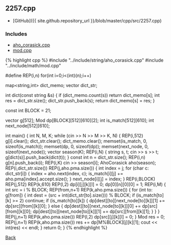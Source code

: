 ## 2257.cpp

- [GitHub]({{ site.github.repository_url }}/blob/master/cpp/src/2257.cpp)

### Includes

- [aho_corasick.cpp](../include/string/aho_corasick)
- [mod.cpp](../include/math/mod)

{% highlight cpp %}
#include "../include/string/aho_corasick.cpp"
#include "../include/math/mod.cpp"

#define REP(i,n) for(int i=0;i<(int)(n);i++)

map<string,int> dict_memo;
vector<string> dict_str;

int dict(const string &s) {
  if (dict_memo.count(s)) return dict_memo[s];
  int res = dict_str.size();
  dict_str.push_back(s);
  return dict_memo[s] = res;
}

const int BLOCK = 21;

vector<int> g[512];
Mod dp[BLOCK][512][610][2];
int is_match[512][610];
int next_node[512][610];

int main() {
  int N, M, K;
  while (cin >> N >> M >> K, N) {
    REP(i,512) g[i].clear();
    dict_str.clear(); dict_memo.clear();
    memset(is_match, 0, sizeof(is_match));
    memset(dp, 0, sizeof(dp));
    memset(next_node, 0, sizeof(next_node));
    vector<string> season(K);
    REP(i,N) {
      string s, t;
      cin >> s >> t;
      g[dict(s)].push_back(dict(t));
    }
    const int n = dict_str.size();
    REP(i,n) g[n].push_back(i);
    REP(i,K) cin >> season[i];
    AhoCorasick<State> aho(season);
    REP(i,dict_str.size()) REP(j,aho.pma.size()) {
      int index = j;
      for (char c: dict_str[i]) {
        index = aho.next(index, c);
        is_match[i][j] += aho.pma[index].accept.size();
      }
      next_node[i][j] = index;
    }
    REP(i,BLOCK) REP(j,512) REP(k,610) REP(l,2) dp[i][j][k][l] = 0;
    dp[0][n][0][0] = 1;
    REP(i,M) {
      int src = i % BLOCK;
      REP(from,n+1) REP(k,aho.pma.size()) {
        for (int to: g[from]) {
          int dest = (src + int(dict_str[to].size())) % BLOCK;
          if (is_match[to][k] >= 2) continue;
          if (is_match[to][k]) {
            dp[dest][to][next_node[to][k]][1] += dp[src][from][k][0];
          }
          else {
            dp[dest][to][next_node[to][k]][0] += dp[src][from][k][0];
            dp[dest][to][next_node[to][k]][1] += dp[src][from][k][1];
          }
        }
      }
      REP(j,n+1) REP(k,aho.pma.size()) REP(l,2) dp[src][j][k][l] = 0;
    }
    Mod res = 0;
    REP(j,n+1) REP(k,aho.pma.size()) res += dp[M%BLOCK][j][k][1];
    cout << int(res) << endl;
  }
  return 0;
}
{% endhighlight %}

[Back](..)
